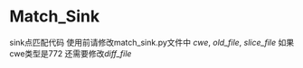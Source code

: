 # Match_Sink
sink点匹配代码
使用前请修改match_sink.py文件中
*cwe*, *old_file*, *slice_file*
如果cwe类型是772 还需要修改*diff_file*